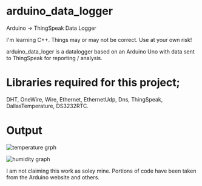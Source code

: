 # arduino_data_logger
Arduino -> ThingSpeak Data Logger

I'm learning C++. Things may or may not be correct. Use at your own risk!

arduino_data_loger is a datalogger based on an Arduino Uno with data sent to ThingSpeak for reporting / analysis.

# Libraries required for this project;

DHT, OneWire, Wire, Ethernet, EthernetUdp, Dns, ThingSpeak, DallasTemperature, DS3232RTC.

# Output

![temperature grph](https://i.ibb.co/VgWnxWQ/temp.png "Temperature Graph")

![humidity graph](https://i.ibb.co/XjzCp63/humid.png "Humidity Graph")

I am not claiming this work as soley mine. Portions of code have been taken from the Arduino website and others.
